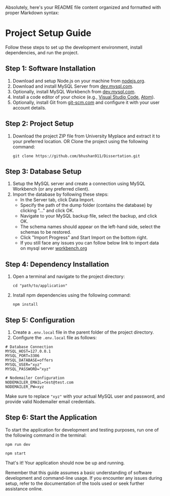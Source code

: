 Absolutely, here's your README file content organized and formatted with proper Markdown syntax:

# Project Setup Guide

Follow these steps to set up the development environment, install dependencies, and run the project.

## Step 1: Software Installation

1. Download and setup Node.js on your machine from [nodejs.org](https://nodejs.org/en/download).
2. Download and install MySQL Server from [dev.mysql.com](https://dev.mysql.com/downloads/mysql/).
3. Optionally, install MySQL Workbench from [dev.mysql.com](https://dev.mysql.com/downloads/workbench/).
4. Install a code editor of your choice (e.g., [Visual Studio Code](https://code.visualstudio.com/download), [Atom](https://atom.io/)).
5. Optionally, install Git from [git-scm.com](https://git-scm.com/downloads) and configure it with your user account details.

## Step 2: Project Setup

1. Download the project ZIP file from University Myplace and extract it to your preferred location.
   OR
   Clone the project using the following command:
   ```
   git clone https://github.com/bhushan911/Dissertation.git
   ```

## Step 3: Database Setup

1. Setup the MySQL server and create a connection using MySQL Workbench (or any preferred client).
2. Import the database by following these steps:
   - In the Server tab, click Data Import.
   - Specify the path of the dump folder (contains the database) by clicking "..." and click OK.
   - Navigate to your MySQL backup file, select the backup, and click OK.
   - The schema names should appear on the left-hand side, select the schemas to be restored.
   - Click "Import Progress" and Start Import on the bottom right.
   - If you still face any issues you can follow below link to import data on mysql server [workbench.org](https://dev.mysql.com/doc/workbench/en/wb-admin-export-import-management.html)

## Step 4: Dependency Installation

1. Open a terminal and navigate to the project directory:
   ```
   cd "path/to/application"
   ```
2. Install npm dependencies using the following command:
   ```
   npm install
   ```

## Step 5: Configuration

1. Create a `.env.local` file in the parent folder of the project directory.
2. Configure the `.env.local` file as follows:

```
# Database Connection
MYSQL_HOST=127.0.0.1
MYSQL_PORT=3306
MYSQL_DATABASE=offers
MYSQL_USER="xyz"
MYSQL_PASSWORD="xyz"

# Nodemailer Configuration
NODEMAILER_EMAIL=test@test.com
NODEMAILER_PW=xyz
```

Make sure to replace `"xyz"` with your actual MySQL user and password, and provide valid Nodemailer email credentials.

## Step 6: Start the Application

To start the application for development and testing purposes, run one of the following command in the terminal:

```
npm run dev
```

```
npm start
```

That's it! Your application should now be up and running.

Remember that this guide assumes a basic understanding of software development and command-line usage. If you encounter any issues during setup, refer to the documentation of the tools used or seek further assistance online.
